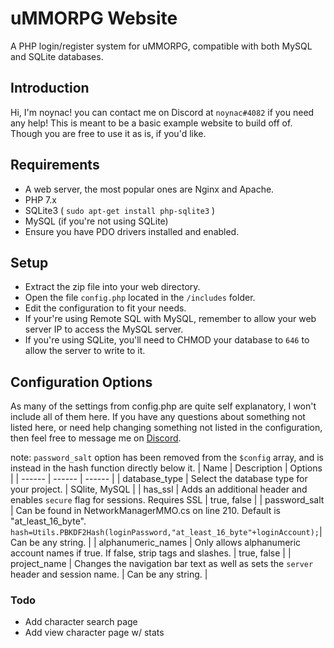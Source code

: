 # uMMORPG Website

A PHP login/register system for uMMORPG, compatible with both MySQL and SQLite databases.

## Introduction

Hi, I'm noynac! you can contact me on Discord at ``noynac#4082`` if you need any help!
This is meant to be a basic example website to build off of. Though you are free to use it as is, if you'd like.

## Requirements
* A web server, the most popular ones are Nginx and Apache.
* PHP 7.x
* SQLite3 ( ```sudo apt-get install php-sqlite3``` )
* MySQL (if you're not using SQLite)
* Ensure you have PDO drivers installed and enabled.

## Setup
* Extract the zip file into your web directory.
* Open the file ``config.php`` located in the ``/includes`` folder.
* Edit the configuration to fit your needs.
* If your're using Remote SQL with MySQL, remember to allow your web server IP to access the MySQL server.
* If you're using SQLite, you'll need to CHMOD your database to ``646`` to allow the server to write to it.

## Configuration Options

As many of the settings from config.php are quite self explanatory, I won't include all of them here.
If you have any questions about something not listed here, or need help changing something not
listed in the configuration, then feel free to message me on [Discord](https://discord.gg).

note: ``password_salt`` option has been removed from the ``$config`` array, and is instead in the hash function directly below it.
| Name | Description | Options |
| ------ | ------ | ------ |
| database_type | Select the database type for your project. | SQlite, MySQL |
| has_ssl | Adds an additional header and enables ``secure`` flag for sessions. Requires SSL | true, false |
| password_salt | Can be found in NetworkManagerMMO.cs on line 210. Default is "at_least_16_byte". ``hash=Utils.PBKDF2Hash(loginPassword,"at_least_16_byte"+loginAccount);``| Can be any string. |
| alphanumeric_names | Only allows alphanumeric account names if true. If false, strip tags and slashes. | true, false |
| project_name | Changes the navigation bar text as well as sets the ``server`` header and session name. | Can be any string. |

### Todo

 - Add character search page
 - Add view character page w/ stats

